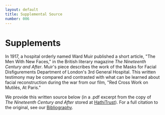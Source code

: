 ```yaml
---
layout: default
title: Supplemental Source
number: 006
---
```


# Supplements

In 1917, a hospital orderly named Ward Muir published a short article, "The Men With New Faces," in the British literary magazine *The Nineteenth Century and After*.  Muir's piece describes the work of the Masks for Facial Disfigurements Department of London's 3rd General Hospital. This written testimony may be compared and contrasted with what can be learned about facial reconstruction during the war from our film, "Red Cross Work on Mutilés, At Paris."

We provide this written source below (in a .pdf excerpt from the copy of *The Nineteenth Century and After* stored at [HathiTrust](http://babel.hathitrust.org/cgi/pt?id=uc1.b000573843;view=1up;seq=760)).    For a full citation to the original, see our [Bibliography](https://tonleon.github.io/Mindoc_Original_Prototype/007_bibliography.html).
